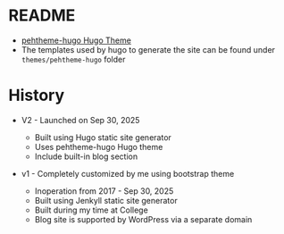 # README

- [pehtheme-hugo Hugo Theme](https://github.com/fauzanmy/pehtheme-hugo)
- The templates used by hugo to generate the site can be found under `themes/pehtheme-hugo` folder

# History

- V2 - Launched on Sep 30, 2025

  - Built using Hugo static site generator
  - Uses pehtheme-hugo Hugo theme
  - Include built-in blog section

- v1 - Completely customized by me using bootstrap theme

  - Inoperation from 2017 - Sep 30, 2025
  - Built using Jenkyll static site generator
  - Built during my time at College
  - Blog site is supported by WordPress via a separate domain
